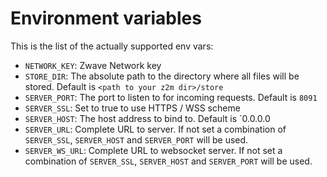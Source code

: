 # Environment variables

This is the list of the actually supported env vars:

- `NETWORK_KEY`: Zwave Network key
- `STORE_DIR`: The absolute path to the directory where all files will be stored. Default is `<path to your z2m dir>/store`
- `SERVER_PORT`: The port to listen to for incoming requests. Default is `8091`
- `SERVER_SSL`: Set to true to use HTTPS / WSS scheme
- `SERVER_HOST`: The host address to bind to. Default is `0.0.0.0
- `SERVER_URL`: Complete URL to server. If not set a combination of `SERVER_SSL`, `SERVER_HOST` and `SERVER_PORT` will be used.
- `SERVER_WS_URL`: Complete URL to websocket server. If not set a combination of `SERVER_SSL`, `SERVER_HOST` and `SERVER_PORT` will be used.
